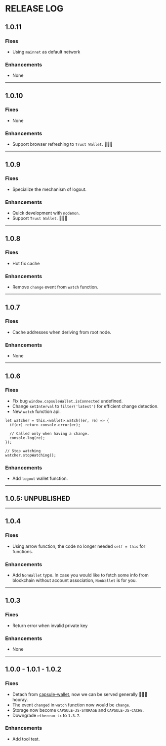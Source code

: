 # RELEASE LOG

## 1.0.11

### Fixes

* Using `mainnet` as default network

### Enhancements

* None

---

## 1.0.10

### Fixes

* None

### Enhancements

* Support browser refreshing to `Trust Wallet`. 🎉🎉🎉

---

## 1.0.9

### Fixes

* Specialize the mechanism of logout.

### Enhancements

* Quick development with `nodemon`.
* Support `Trust Wallet`. 🎉🎉🎉

---

## 1.0.8

### Fixes

* Hot fix cache

### Enhancements

* Remove `change` event from `watch` function.

---

## 1.0.7

### Fixes

* Cache addresses when deriving from root node.

### Enhancements

* None

---

## 1.0.6

### Fixes

* Fix bug `window.capsuleWallet.isConnected` undefined.
* Change `setInterval` to `filter('latest')` for efficient change detection.
* New `watch` function api.

```
let watcher = this.<wallet>.watch((er, re) => {
  if(er) return console.error(er);

  // Called only when having a change.
  console.log(re);
});

// Stop watching
watcher.stopWatching();
```

### Enhancements

* Add `logout` wallet function.

---

## 1.0.5: UNPUBLISHED

---

## 1.0.4

### Fixes

* Using arrow function, the code no longer needed `self = this` for functions.

### Enhancements

* Add `NonWallet` type. In case you would like to fetch some info from blockchain without account association, `NonWallet` is for you.

---

## 1.0.3

### Fixes

* Return error when invalid private key

### Enhancements

* None

---

## 1.0.0 - 1.0.1 - 1.0.2

### Fixes

* Detach from [capsule-wallet](https://github.com/kambria-platform/capsule-wallet), now we can be served generally 🎉🎉🎉 hooray.
* The event `changed` in `watch` function now would be `change`.
* Storage now become `CAPSULE-JS-STORAGE` and `CAPSULE-JS-CACHE`. 
* Downgrade `ethereum-tx` to `1.3.7`.

### Enhancements

* Add tool test.